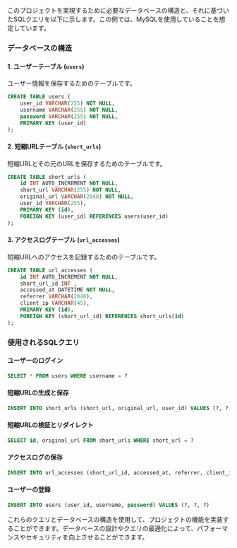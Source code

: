 このプロジェクトを実現するために必要なデータベースの構造と、それに基づいたSQLクエリを以下に示します。この例では、MySQLを使用していることを想定しています。

### データベースの構造

#### 1. ユーザーテーブル (`users`)

ユーザー情報を保存するためのテーブルです。

```sql
CREATE TABLE users (
    user_id VARCHAR(255) NOT NULL,
    username VARCHAR(255) NOT NULL,
    password VARCHAR(255) NOT NULL,
    PRIMARY KEY (user_id)
);
```

#### 2. 短縮URLテーブル (`short_urls`)

短縮URLとその元のURLを保存するためのテーブルです。

```sql
CREATE TABLE short_urls (
    id INT AUTO_INCREMENT NOT NULL,
    short_url VARCHAR(255) NOT NULL,
    original_url VARCHAR(2048) NOT NULL,
    user_id VARCHAR(255),
    PRIMARY KEY (id),
    FOREIGN KEY (user_id) REFERENCES users(user_id)
);
```

#### 3. アクセスログテーブル (`url_accesses`)

短縮URLへのアクセスを記録するためのテーブルです。

```sql
CREATE TABLE url_accesses (
    id INT AUTO_INCREMENT NOT NULL,
    short_url_id INT ,
    accessed_at DATETIME NOT NULL,
    referrer VARCHAR(2048),
    client_ip VARCHAR(45),
    PRIMARY KEY (id),
    FOREIGN KEY (short_url_id) REFERENCES short_urls(id)
);
```

### 使用されるSQLクエリ

#### ユーザーのログイン

```sql
SELECT * FROM users WHERE username = ?
```

#### 短縮URLの生成と保存

```sql
INSERT INTO short_urls (short_url, original_url, user_id) VALUES (?, ?, ?)
```

#### 短縮URLの検証とリダイレクト

```sql
SELECT id, original_url FROM short_urls WHERE short_url = ?
```

#### アクセスログの保存

```sql
INSERT INTO url_accesses (short_url_id, accessed_at, referrer, client_ip) VALUES (?, NOW(), ?, ?)
```

#### ユーザーの登録

```sql
INSERT INTO users (user_id, username, password) VALUES (?, ?, ?)
```

これらのクエリとデータベースの構造を使用して、プロジェクトの機能を実装することができます。データベースの設計やクエリの最適化によって、パフォーマンスやセキュリティを向上させることができます。